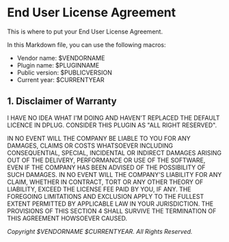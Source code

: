 # End User License Agreement

This is where to put your End User License Agreement.

In this Markdown file, you can use the following macros:

- Vendor name: $VENDORNAME
- Plugin name: $PLUGINNAME
- Public version: $PUBLICVERSION
- Current year: $CURRENTYEAR


## 1. Disclaimer of Warranty
I HAVE NO IDEA WHAT I'M DOING AND HAVEN'T REPLACED THE DEFAULT LICENCE IN DPLUG.
CONSIDER THIS PLUGIN AS "ALL RIGHT RESERVED".

IN NO EVENT WILL THE COMPANY BE LIABLE TO YOU FOR ANY DAMAGES, CLAIMS OR COSTS WHATSOEVER INCLUDING CONSEQUENTIAL, SPECIAL, INCIDENTAL OR INDIRECT DAMAGES ARISING OUT OF THE DELIVERY, PERFORMANCE OR USE OF THE SOFTWARE, EVEN IF THE COMPANY HAS BEEN ADVISED OF THE POSSIBILITY OF SUCH DAMAGES. IN NO EVENT WILL THE COMPANY'S LIABILITY FOR ANY CLAIM, WHETHER IN CONTRACT, TORT OR ANY OTHER THEORY OF LIABILITY, EXCEED THE LICENSE FEE PAID BY YOU, IF ANY. THE FOREGOING LIMITATIONS AND EXCLUSION APPLY TO THE FULLEST EXTENT PERMITTED BY APPLICABLE LAW IN YOUR JURISDICTION. THE PROVISIONS OF THIS SECTION 4 SHALL SURVIVE THE TERMINATION OF THIS AGREEMENT HOWSOEVER CAUSED.


_Copyright $VENDORNAME $CURRENTYEAR. All Rights Reserved._

